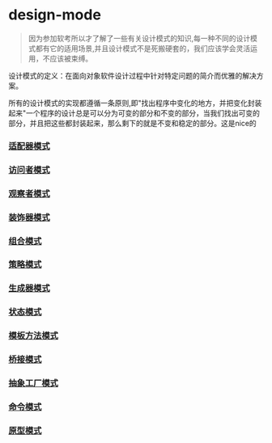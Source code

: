 # design-mode

> 因为参加软考所以才了解了一些有关设计模式的知识,每一种不同的设计模式都有它的适用场景,并且设计模式不是死搬硬套的，我们应该学会灵活运用，不应该被束缚。

设计模式的定义：在面向对象软件设计过程中针对特定问题的简介而优雅的解决方案。

所有的设计模式的实现都遵循一条原则,即"找出程序中变化的地方，并把变化封装起来"一个程序的设计总是可以分为可变的部分和不变的部分，当我们找出可变的部分，并且把这些都封装起来，那么剩下的就是不变和稳定的部分。这是nice的

### [适配器模式](https://github.com/Alicesii/design-mode/blob/master/%E8%AE%BE%E8%AE%A1%E6%A8%A1%E5%BC%8F%E4%B9%8B%E9%80%82%E9%85%8D%E5%99%A8%E6%A8%A1%E5%BC%8F.md)

### [访问者模式](https://github.com/Alicesii/design-mode/blob/master/%E8%AE%BE%E8%AE%A1%E6%A8%A1%E5%BC%8F%E4%B9%8B%E8%AE%BF%E9%97%AE%E8%80%85%E6%A8%A1%E5%BC%8F.md)

### [观察者模式](https://github.com/Alicesii/design-mode/blob/master/%E8%AE%BE%E8%AE%A1%E6%A8%A1%E5%BC%8F%E4%B9%8B%E8%A3%85%E9%A5%B0%E5%99%A8%E6%A8%A1%E5%BC%8F.md)

### [装饰器模式](https://github.com/Alicesii/design-mode/blob/master/%E8%AE%BE%E8%AE%A1%E6%A8%A1%E5%BC%8F%E4%B9%8B%E8%A3%85%E9%A5%B0%E5%99%A8%E6%A8%A1%E5%BC%8F.md)

### [组合模式](https://github.com/Alicesii/design-mode/blob/master/%E8%AE%BE%E8%AE%A1%E6%A8%A1%E5%BC%8F%E4%B9%8B%E7%BB%84%E5%90%88%E6%A8%A1%E5%BC%8F.md)

### [策略模式](https://github.com/Alicesii/design-mode/blob/master/%E8%AE%BE%E8%AE%A1%E6%A8%A1%E5%BC%8F%E4%B9%8B%E7%AD%96%E7%95%A5%E6%A8%A1%E5%BC%8F.md)

### [生成器模式](https://github.com/Alicesii/design-mode/blob/master/%E8%AE%BE%E8%AE%A1%E6%A8%A1%E5%BC%8F%E4%B9%8B%E7%94%9F%E6%88%90%E5%99%A8%E6%A8%A1%E5%BC%8F.md)

### [状态模式](https://github.com/Alicesii/design-mode/blob/master/%E8%AE%BE%E8%AE%A1%E6%A8%A1%E5%BC%8F%E4%B9%8B%E7%8A%B6%E6%80%81%E6%A8%A1%E5%BC%8F.md)

### [模板方法模式](https://github.com/Alicesii/design-mode/blob/master/%E8%AE%BE%E8%AE%A1%E6%A8%A1%E5%BC%8F%E4%B9%8B%E6%A8%A1%E6%9D%BF%E6%96%B9%E6%B3%95%E6%A8%A1%E5%BC%8F.md)

### [桥接模式](https://github.com/Alicesii/design-mode/blob/master/%E8%AE%BE%E8%AE%A1%E6%A8%A1%E5%BC%8F%E4%B9%8B%E6%A1%A5%E6%8E%A5%E6%A8%A1%E5%BC%8F.md)

### [抽象工厂模式](https://github.com/Alicesii/design-mode/blob/master/%E8%AE%BE%E8%AE%A1%E6%A8%A1%E5%BC%8F%E4%B9%8B%E6%8A%BD%E8%B1%A1%E5%B7%A5%E5%8E%82%E6%A8%A1%E5%BC%8F.md)

### [命令模式](https://github.com/Alicesii/design-mode/blob/master/%E8%AE%BE%E8%AE%A1%E6%A8%A1%E5%BC%8F%E4%B9%8B%E5%91%BD%E4%BB%A4%E6%A8%A1%E5%BC%8F.md)

### [原型模式](https://github.com/Alicesii/design-mode/blob/master/%E8%AE%BE%E8%AE%A1%E6%A8%A1%E5%BC%8F%E4%B9%8B%E5%8E%9F%E5%9E%8B%E6%A8%A1%E5%BC%8F.md)
